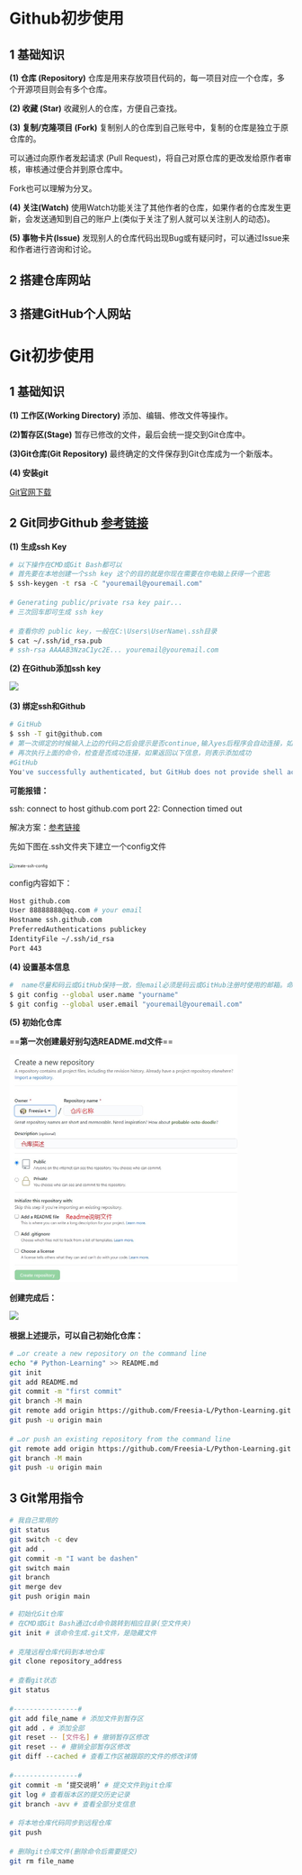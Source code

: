 # Github初步使用

## 1 基础知识

**(1) 仓库 (Repository)**
仓库是用来存放项目代码的，每一项目对应一个仓库，多个开源项目则会有多个仓库。

**(2) 收藏 (Star)**
收藏别人的仓库，方便自己查找。

**(3) 复制/克隆项目 (Fork)**
复制别人的仓库到自己账号中，复制的仓库是独立于原仓库的。

可以通过向原作者发起请求 (Pull Request)，将自己对原仓库的更改发给原作者审核，审核通过便合并到原仓库中。

Fork也可以理解为分叉。

**(4) 关注(Watch)**
使用Watch功能关注了其他作者的仓库，如果作者的仓库发生更新，会发送通知到自己的账户上(类似于关注了别人就可以关注别人的动态)。

**(5) 事物卡片(Issue)**
发现别人的仓库代码出现Bug或有疑问时，可以通过Issue来和作者进行咨询和讨论。



## 2 搭建仓库网站



## 3 搭建GitHub个人网站





# Git初步使用

## 1 基础知识

**(1) 工作区(Working Directory)**
添加、编辑、修改文件等操作。

**(2)暂存区(Stage)**
暂存已修改的文件，最后会统一提交到Git仓库中。

**(3)Git仓库(Git Repository)**
最终确定的文件保存到Git仓库成为一个新版本。

**(4) 安装git**

[Git官网下载](https://git-scm.com/downloads)

## 2 Git同步Github    [参考链接](https://www.cnblogs.com/yiven/p/8465054.html)

**(1) 生成ssh Key**

```bash
# 以下操作在CMD或Git Bash都可以
# 首先要在本地创建一个ssh key 这个的目的就是你现在需要在你电脑上获得一个密匙
$ ssh-keygen -t rsa -C "youremail@youremail.com"  

# Generating public/private rsa key pair...
# 三次回车即可生成 ssh key

# 查看你的 public key，一般在C:\Users\UserName\.ssh目录
$ cat ~/.ssh/id_rsa.pub
# ssh-rsa AAAAB3NzaC1yc2E... youremail@youremail.com
```

**(2) 在Github添加ssh key**

![](C:\Users\ABC\Desktop\Python\git和github使用\image\github-add-ssh.jpg)

**(3) 绑定ssh和Github**

```bash
# GitHub
$ ssh -T git@github.com
# 第一次绑定的时候输入上边的代码之后会提示是否continue,输入yes后程序会自动连接，如果要求登录，直接输入登录信息即可。
# 再次执行上面的命令，检查是否成功连接，如果返回以下信息，则表示添加成功
#GitHub
You've successfully authenticated, but GitHub does not provide shell access.
```

**可能报错：**

ssh: connect to host github.com port 22: Connection timed out

解决方案：[参考链接](https://blog.csdn.net/menglinjie/article/details/81115960)

先如下图在.ssh文件夹下建立一个config文件

<img src="C:\Users\ABC\Desktop\Python\git和github使用\image\create-ssh-config.jpg" alt="create-ssh-config" style="zoom:50%;" />

config内容如下：

```bash
Host github.com
User 88888888@qq.com # your email
Hostname ssh.github.com
PreferredAuthentications publickey
IdentityFile ~/.ssh/id_rsa
Port 443
```

**(4) 设置基本信息**

```bash
#  name尽量和码云或GitHub保持一致，但email必须是码云或GitHub注册时使用的邮箱。命令不分前后，没有顺序。
$ git config --global user.name "yourname"
$ git config --global user.email "youremail@youremail.com"
```

**(5) 初始化仓库**

==**第一次创建最好别勾选README.md文件**==

<img src="./image/create-repository.jpg" style="zoom:50%;" />

**创建完成后：**

![](C:\Users\ABC\Desktop\Python\git和github使用\image\after-create-repository.jpg)

**根据上述提示，可以自己初始化仓库：**

```bash
# …or create a new repository on the command line
echo "# Python-Learning" >> README.md
git init
git add README.md
git commit -m "first commit"
git branch -M main
git remote add origin https://github.com/Freesia-L/Python-Learning.git
git push -u origin main

# …or push an existing repository from the command line
git remote add origin https://github.com/Freesia-L/Python-Learning.git
git branch -M main
git push -u origin main
```



## 3 Git常用指令

```bash
# 我自己常用的
git status
git switch -c dev
git add .
git commit -m "I want be dashen"
git switch main
git branch
git merge dev
git push origin main
```





```bash
# 初始化Git仓库
# 在CMD或Git Bash通过cd命令跳转到相应目录(空文件夹)
git init # 该命令生成.git文件，是隐藏文件

# 克隆远程仓库代码到本地仓库
git clone repository_address

# 查看git状态
git status

#----------------#
git add file_name # 添加文件到暂存区
git add . # 添加全部
git reset -- [文件名] # 撤销暂存区修改
git reset -- # 撤销全部暂存区修改
git diff --cached # 查看工作区被跟踪的文件的修改详情

#----------------#
git commit -m ‘提交说明’ # 提交文件到git仓库
git log # 查看版本区的提交历史记录
git branch -avv # 查看全部分支信息

# 将本地仓库代码同步到远程仓库
git push

# 删除git仓库文件(删除命令后需要提交)
git rm file_name
```

